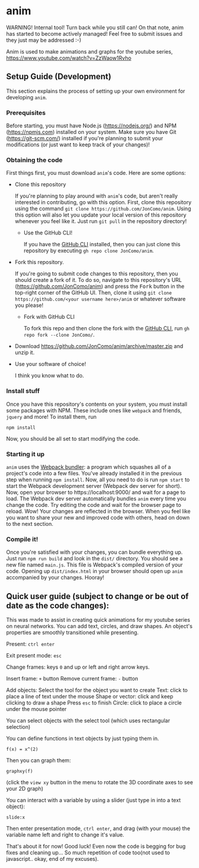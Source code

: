 # anim

WARNING! Internal tool! Turn back while you still can! On that note, anim has started to become actively managed! Feel free to submit issues and they just may be addressed :-)

Anim is used to make animations and graphs for the youtube series, https://www.youtube.com/watch?v=ZzWaow1Rvho

## Setup Guide (Development)

This section explains the process of setting up your own environment for developing `anim`.

### Prerequisites

Before starting, you must have Node.js (https://nodejs.org/) and NPM (https://npmjs.com) installed on your system. Make sure you have Git (https://git-scm.com/) installed if you're planning to submit your modifications (or just want to keep track of your changes)!

### Obtaining the code

First things first, you must download `anim`'s code. Here are some options:

- Clone this repository

  If you're planning to play around with `anim`'s code, but aren't really interested in contributing, go with this option. First, clone this repository using the command `git clone https://github.com/JonComo/anim`. Using this option will also let you update your local version of this repository whenever you feel like it. Just run `git pull` in the repository directory!

  - Use the GitHub CLI!

    If you have the [GitHub CLI](https://cli.github.com/) installed, then you can just clone this repository by executing `gh repo clone JonComo/anim`.

- Fork this repository.

  If you're going to submit code changes to this repository, then you should create a fork of it. To do so, navigate to this repository's URL (https://github.com/JonComo/anim) and press the <kbd>Fork</kbd> button in the top-right corner of the GitHub UI. Then, clone it using `git clone https://github.com/<your username here>/anim` or whatever software you please!

  - Fork with GitHub CLI

    To fork this repo and then clone the fork with the [GitHub CLI](https://cli.github.com/), run `gh repo fork --clone JonComo/`.

- Download https://github.com/JonComo/anim/archive/master.zip and unzip it.

- Use your software of choice!

  I think you know what to do.

### Install stuff

Once you have this repository's contents on your system, you must install some packages with NPM. These include ones like `webpack` and friends, `jquery` and more! To install them, run
```
npm install
```

Now, you should be all set to start modifying the code.

### Starting it up

`anim` uses the [Webpack bundler](https://webpack.js.org/): a program which squashes all of a project's code into a few files. You've already installed it in the previous step when running `npm install`. Now, all you need to do is run `npm start` to start the Webpack development server (Webpack dev server for short). Now, open your browser to https://localhost:9000/ and wait for a page to load. The Webpack dev server automatically bundles `anim` every time you change the code. Try editing the code and wait for the browser page to reload. Wow! Your changes are reflected in the browser. When you feel like you want to share your new and improved code with others, head on down to the next section.

### Compile it!

Once you're satisfied with your changes, you can bundle everything up. Just run `npm run build` and look in the `dist/` directory. You should see a new file named `main.js`. This file is Webpack's compiled version of your code. Opening up `dist/index.html` in your browser should open up `anim` accompanied by your changes. Hooray!

## Quick user guide (subject to change or be out of date as the code changes):

This was made to assist in creating quick animations for my youtube series on neural networks. You can add text, circles, and draw shapes. An object's properties are smoothly transitioned while presenting.

Present: <code>ctrl enter</code>

Exit present mode: <code>esc</code>

Change frames: keys <code>0</code> and up or left and right arrow keys.

Insert frame: <code>+</code> button
Remove current frame: <code>-</code> button

Add objects:
  Select the tool for the object you want to create
  Text: click to place a line of text under the mouse
  Shape or vector: click and keep clicking to draw a shape
  Press <code>esc</code> to finish
  Circle: click to place a circle under the mouse pointer

You can select objects with the select tool (which uses rectangular selection)

You can define functions in text objects by just typing them in.

<code>f(x) = x^(2)</code>

Then you can graph them:

<code>graphxy(f)</code>

(click the <code>view xy</code> button in the menu to rotate the 3D coordinate axes to see your 2D graph)

You can interact with a variable by using a slider (just type in into a text object):

<code>slide:x</code>

Then enter presentation mode, <code>ctrl enter</code>, and drag (with your mouse) the variable name left and right to change it's value.

That's about it for now! Good luck! Even now the code is begging for bug fixes and cleaning up... So much repetition of code too(not used to javascript.. okay, end of my excuses).
